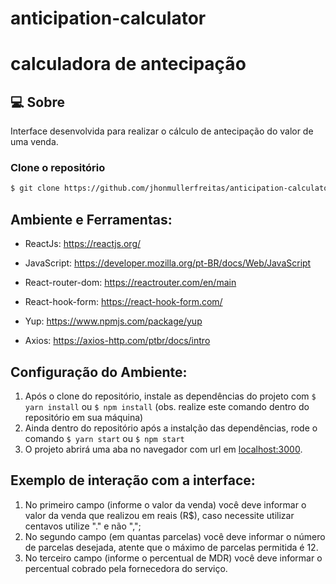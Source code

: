 # anticipation-calculator
# calculadora de antecipação

## 💻 Sobre

Interface desenvolvida para realizar o cálculo de antecipação do valor de uma venda.

### Clone o repositório

```bash
$ git clone https://github.com/jhonmullerfreitas/anticipation-calculator-jhonmullerfreitas.git
```

## Ambiente e Ferramentas:
 
- ReactJs: https://reactjs.org/

- JavaScript: https://developer.mozilla.org/pt-BR/docs/Web/JavaScript

- React-router-dom: https://reactrouter.com/en/main

- React-hook-form: https://react-hook-form.com/

- Yup: https://www.npmjs.com/package/yup

- Axios: https://axios-http.com/ptbr/docs/intro

## Configuração do Ambiente:

1. Após o clone do repositório, instale as dependências do projeto com `$ yarn install` ou `$ npm install` (obs. realize este comando dentro do repositório em sua máquina)
2. Ainda dentro do repositório após a instalção das dependências, rode o comando `$ yarn start` ou `$ npm start`
3. O projeto abrirá uma aba no navegador com url em [localhost:3000](http://localhost:3000/).


## Exemplo de interação com a interface:
1. No primeiro campo (informe o valor da venda) você deve informar o valor da venda que realizou em reais (R$), caso necessite utilizar centavos utilize "." e não ",";
2. No segundo campo (em quantas parcelas) você deve informar o número de parcelas desejada, atente que o máximo de parcelas permitida é 12.
3. No terceiro campo (informe o percentual de MDR) você deve informar o percentual cobrado pela fornecedora do serviço.


